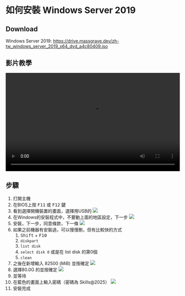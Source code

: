 # 如何安裝 Windows Server 2019

## Download

Windows Server 2019: https://drive.massgrave.dev/zh-tw_windows_server_2019_x64_dvd_a4c80409.iso

## 影片教學
<video width="560" height="315" controls>
  <source src="/videos/ap-1.srv-content.mp4" type="video/mp4">
  Your browser does not support the video tag.
</video>

## 步驟

1. 打開主機
2. 在BIOS上按 <kbd>F11</kbd> 或 <kbd>F12</kbd> 鍵
3. 看到選擇開機裝置的畫面，選擇用USB的
![](images/select_boot_device.png)
4. 在Windows的安裝程式中，不要動上面的地區設定，下一步
![](images/select_install_windows_2019_1.png)
5. 安裝，下一步，同意條款，下一條
![](images/select_install_windows_2019_2.png)
6. 如果之前機器有安裝過，可以慢慢刪，但有比較快的方式
    1. <kbd>Shift</kbd> + <kbd>F10</kbd>
    2. ```diskpart```
    3. ```list disk```
    4. ```select disk 0``` 或是在 list disk 的第0個
    5. ```clean```
7. 之後在新增輸入 82500 (MiB) 並按確定
![](images/select_disk_size.png)
8. 選擇80.0G 的並按確定
![](images/select_disk.png)
9. 並等待
10. 在藍色的畫面上輸入密碼（密碼為 Skills@2025）
![](images/select_password_and_complete.png)
11. 安裝完成
